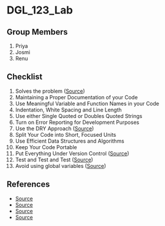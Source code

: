 # DGL_123_Lab

## Group Members
1. Priya
2. Josmi
3. Renu



## Checklist
1.	Solves the problem
([Source](https://keyholesoftware.com/writing-quality-code-practicing-make-it-work-make-it-right-make-it-fast/))
2.	Maintaining a Proper Documentation of your Code
3.	Use Meaningful Variable and Function Names in your Code
4.	Indentation, White Spacing and Line Length
5.	Use either Single Quoted or Doubles Quoted Strings
6.	Turn on Error Reporting for Development Purposes
7.	Use the DRY Approach
([Source](https://corephp.com/php-best-practices-that-you-must-follow/))
8.	Split Your Code into Short, Focused Units
9.	Use Efficient Data Structures and Algorithms
10.	Keep Your Code Portable
11.	Put Everything Under Version Control
([Source](https://www.informit.com/articles/article.aspx?p=2223710))
12.	Test and Test and Test
([Source](https://www.encora.com/insights/best-practices-to-improve-code-quality))
13.	Avoid using global variables
([Source](https://www.linkedin.com/pulse/php-best-practices-tips-samuel-john/))


## References
- [Source](https://keyholesoftware.com/writing-quality-code-practicing-make-it-work-make-it-right-make-it-fast/)
- [Source](https://corephp.com/php-best-practices-that-you-must-follow/)
- [Source](https://www.informit.com/articles/article.aspx?p=2223710)
- [Source](https://www.encora.com/insights/best-practices-to-improve-code-quality)
  
